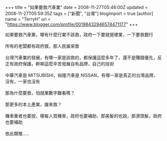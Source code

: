 +++
title = "如果要救汽車業"
date = 2008-11-27T05:48:00Z
updated = 2008-11-27T05:59:35Z
tags = ["新聞", "台灣"]
blogimport = true 
[author]
	name = "TerryH"
	uri = "https://www.blogger.com/profile/00198432946574471177"
+++

如果要救汽車業，哪有什麼行業不該救，政府一下要就營建業，一下要救銀行<br /><br />所有的老闆都有政府救，那人民誰來救<br /><br />台灣汽車業的發展，有哪一家是該救的，都保護這麼多年了，還不是賺錢優先，反正有政府保護，幹嘛這麼辛苦發展自有品牌，自己的技術<br /><br />中華汽車是 MITSUBISHI，裕隆汽車是 NISSAN，有哪一家是真正的台灣品牌，沒有，一家也沒有<br /><br />那為什麼要救，怕就業數字難看嗎？<br /><br />那更多的本土產業，誰來救？<br /><br />機車業者也要說，哪每人買機車，政府也要補助，那美髮的也說，那燙頭髮，政府也要補助<br /><br />依此類推.....
